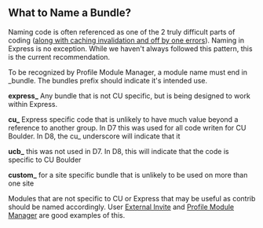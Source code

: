 ## What to Name a Bundle?

Naming code is often referenced as one of the 2 truly difficult parts of coding ([along with caching invalidation and off by one errors](https://twitter.com/codinghorror/status/506010907021828096)). Naming in Express is no exception. While we haven't always followed this pattern, this is the current recommendation.

To be recognized by Profile Module Manager, a module name must end in _bundle. The bundles prefix should indicate it's intended use.

**express_** Any bundle that is not CU specific, but is being designed to work within Express.

**cu_** Express specific code that is unlikely to have much value beyond a reference to another group. In D7 this was used for all code writen for CU Boulder.  In D8, the cu_ underscore will indicate that it 

**ucb_** this was not used in D7.  In D8, this will indicate that the code is specific to CU Boulder

**custom_** for a site specific bundle that is unlikely to be used on more than one site

Modules that are not specific to CU or Express that may be useful as contrib should be named accordingly.  User [External Invite](https://www.drupal.org/project/user_external_invite) and [Profile Module Manager](https://www.drupal.org/project/profile_module_manager) are good examples of this.
